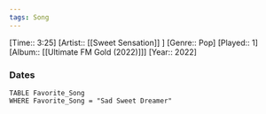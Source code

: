 ```yaml
---
tags: Song  
---
```

[Time:: 3:25]
[Artist:: [[Sweet Sensation]] ]
[Genre:: Pop]
[Played:: 1]
[Album:: [[Ultimate FM Gold (2022)]]]
[Year:: 2022]
### Dates
````dataview
TABLE Favorite_Song
WHERE Favorite_Song = "Sad Sweet Dreamer"
````